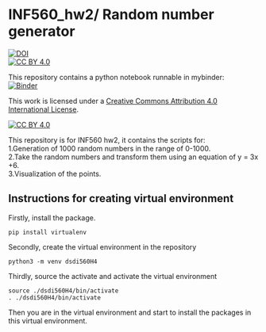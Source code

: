 # INF560_hw2/ Random number generator

[![DOI](https://zenodo.org/badge/297318397.svg)](https://zenodo.org/badge/latestdoi/297318397)  
[![CC BY 4.0][cc-by-shield]][cc-by]  

This repository contains a python notebook runnable in mybinder:  
[![Binder](https://mybinder.org/badge_logo.svg)](https://mybinder.org/v2/gh/charlesxin97/INF560_hw2_random_number_generator/master?filepath=HW2.ipynb)  

This work is licensed under a
[Creative Commons Attribution 4.0 International License][cc-by].

[![CC BY 4.0][cc-by-image]][cc-by]

[cc-by]: http://creativecommons.org/licenses/by/4.0/
[cc-by-image]: https://i.creativecommons.org/l/by/4.0/88x31.png
[cc-by-shield]: https://img.shields.io/badge/License-CC%20BY%204.0-lightgrey.svg

This repository is for INF560 hw2, it contains the scripts for:   
1.Generation of 1000 random numbers in the range of 0-1000.  
2.Take the random numbers and transform them using an equation of y = 3x +6.  
3.Visualization of the points.  

## Instructions for creating virtual environment

Firstly, install the package.  
  
```
pip install virtualenv  
```
  
Secondly, create the virtual environment in the repository  
  
``` 
python3 -m venv dsdi560H4  
```  
  
Thirdly, source the activate and activate the virtual environment

``` 
source ./dsdi560H4/bin/activate 
. ./dsdi560H4/bin/activate  
```

Then you are in the virtual environment and start to install the packages in this virtual environment.  
  
